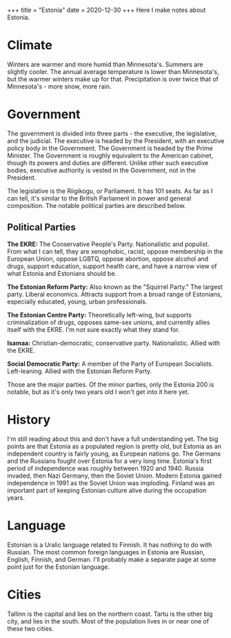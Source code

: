 +++
title = "Estonia"
date = 2020-12-30
+++
Here I make notes about Estonia.

# Climate

Winters are warmer and more humid than Minnesota's. Summers are slightly cooler. The annual
average temperature is lower than Minnesota's, but the warmer winters make up for that.
Precipitation is over twice that of Minnesota's - more snow, more rain.

# Government

The government is divided into three parts - the executive, the legislative, and the judicial. The executive
is headed by the President, with an executive policy body in the Government. The Government is headed by
the Prime Minister. The Government is roughly equivalent to the American cabinet, though its powers and
duties are different. Unlike other such executive bodies, executive authority is vested in the Government,
not in the President.

The legislative is the Riigikogu, or Parliament. It has 101 seats. As far as I can tell, it's similar to the
British Parliament in power and general composition. The notable political parties are described below.

## Political Parties

**The EKRE:** The Conservative People's Party. Nationalistic and populist. From what I can tell, they are
xenophobic, racist, oppose membership in the European Union, oppose LGBTQ, oppose abortion, oppose alcohol and drugs,
support education, support health care, and have a narrow view of what Estonia and Estonians should be.

**The Estonian Reform Party:** Also known as the "Squirrel Party." The largest party. Liberal economics. Attracts
support from a broad range of Estonians, especially educated, young, urban professionals.

**The Estonian Centre Party:** Theoretically left-wing, but supports criminalization of drugs, opposes same-sex unions,
and currently allies itself with the EKRE. I'm not sure exactly what they stand for.

**Isamaa:** Christian-democratic, conservative party. Nationalistic. Allied with the EKRE. 

**Social Democratic Party:** A member of the Party of European Socialists. Left-leaning. Allied with the Estonian
Reform Party.

Those are the major parties. Of the minor parties, only the Estonia 200 is notable, but as it's only two years old
I won't get into it here yet.

# History

I'm still reading about this and don't have a full understanding yet. The big points are that Estonia as a populated
region is pretty old, but Estonia as an independent country is fairly young, as European nations go. The Germans and
the Russians fought over Estonia for a very long time. Estonia's first period of independence was roughly between 1920
and 1940. Russia invaded, then Nazi Germany, then the Soviet Union. Modern Estonia gained independence in 1991 as the
Soviet Union was imploding. Finland was an important part of keeping Estonian culture alive during the occupation years.

# Language

Estonian is a Uralic language related to Finnish. It has nothing to do with Russian. The most common foreign languages
in Estonia are Russian, English, Finnish, and German. I'll probably make a separate page at some point just for the
Estonian language.

# Cities

Tallinn is the capital and lies on the northern coast. Tartu is the other big city, and lies in the south. Most of the
population lives in or near one of these two cities.
